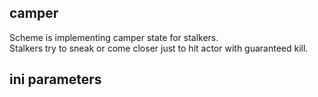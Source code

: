 ## camper

Scheme is implementing camper state for stalkers. <br/>
Stalkers try to sneak or come closer just to hit actor with guaranteed kill.

## ini parameters

```
```
